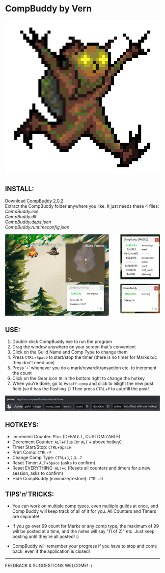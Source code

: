 # CompBuddy by Vern

![it's your little buddy!](https://github.com/tavernfly/compbuddy/blob/master/compbuddy512.png?raw=true)

INSTALL:
-------
Download [CompBuddy 2.0.2](https://github.com/tavernfly/CompBuddy/releases/download/v2.0.2/CompBuddy-2.0.2.zip)<br/>
Extract the CompBuddy folder anywhere you like. It just needs these 4 files:<br/>
*CompBuddy.exe*<br/>
*CompBuddy.dll*<br/>
*CompBuddy.deps.json*<br/>
*CompBuddy.runtimeconfig.json*<br/>

![Reposition window anywhere!](https://github.com/tavernfly/compbuddy/blob/master/ss/ss2-2.png?raw=true)

USE:
----
1. Double-click CompBuddy.exe to run the program
2. Drag the window anywhere on your screen that's convenient
3. Click on the Guild Name and Comp Type to change them
4. Press `CTRL`+`Space` to start/stop the timer (there is no timer for Marks b/c they don't need one)
5. Press '`+`' whenever you do a mark/reward/transaction etc. to increment the count
6. Click on the Gear icon ⚙ in the bottom right to change the hotkey
7. When you're done, go to `#staff-comp` and click to hilight the new post field (so it has the flashing `|`)
   Then press `CTRL`+`P` to autofill the post!

![Post your comp with a single hotkey!](https://github.com/tavernfly/compbuddy/blob/master/ss/ss3.png?raw=true)

HOTKEYS:
-------------------
- Increment Counter: `Plus` (DEFAULT, CUSTOMIZABLE)
- Decrement Counter: `ALT`+`Plus` (or `ALT` + above hotkey)
- Timer Start/Stop: `CTRL`+`Space`
- Print Comp: `CTRL`+`P`
- Change Comp Type: `CTRL`+`1`,`2`,`3`...`7`
- Reset Timer: `ALT`+`Space` (asks to confirm)
- Reset EVERYTHING: `ALT`+`C` (Resets all counters and timers for a new session, asks to confirm)
- Hide CompBuddy (minimize/restore): `CTRL`+`H`
   
TIPS'n'TRICKS:
--------------
- You can work on multiple comp types, even multiple guilds at once, and Comp Buddy will keep track of
all of it for you. All Counters and Timers are separate!

- If you go over 99 count for Marks or any comp type, the maximum of 99 will be posted at a time,
and the notes will say "(1 of 2)" etc. Just keep posting until they're all posted! :)

- CompBuddy will remember your progress if you have to stop and come back, even if the application is closed!

---
FEEDBACK & SUGGESTIONS WELCOME! :)
